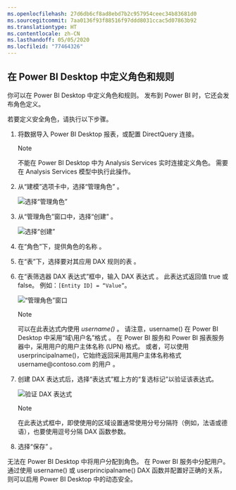 ```yaml
---
ms.openlocfilehash: 27d6db6cf8ad8ebd7b2c957954ceec34b83681d0
ms.sourcegitcommit: 7aa0136f93f88516f97ddd8031ccac5d07863b92
ms.translationtype: HT
ms.contentlocale: zh-CN
ms.lasthandoff: 05/05/2020
ms.locfileid: "77464326"
---
```

## <a name="define-roles-and-rules-in-power-bi-desktop"></a>在 Power BI Desktop 中定义角色和规则
你可以在 Power BI Desktop 中定义角色和规则。 发布到 Power BI 时，它还会发布角色定义。

若要定义安全角色，请执行以下步骤。

1. 将数据导入 Power BI Desktop 报表，或配置 DirectQuery 连接。
   
   > [!NOTE]
   > 不能在 Power BI Desktop 中为 Analysis Services 实时连接定义角色。 需要在 Analysis Services 模型中执行此操作。
   > 
   > 
2. 从“建模”选项卡中，选择“管理角色”   。
   
   ![选择“管理角色”](./media/rls-desktop-define-roles/powerbi-desktop-security.png)
3. 从“管理角色”窗口中，选择“创建”   。
   
   ![选择“创建”](./media/rls-desktop-define-roles/powerbi-desktop-security-create-role.png)
4. 在“角色”下，提供角色的名称  。 
5. 在“表”下，选择要对其应用 DAX 规则的表  。
6. 在“表筛选器 DAX 表达式”框中，输入 DAX 表达式  。 此表达式返回值 true 或 false。 例如：```[Entity ID] = “Value”```。
      
   ![“管理角色”窗口](./media/rls-desktop-define-roles/powerbi-desktop-security-create-rule.png)

   > [!NOTE]
   > 可以在此表达式内使用 *username()* 。 请注意，username() 在 Power BI Desktop 中采用“域\用户名”格式   。 在 Power BI 服务和 Power BI 报表服务器中，采用用户的用户主体名称 (UPN) 格式。 或者，可以使用 userprincipalname()，它始终返回采用其用户主体名称格式 username\@contoso.com 的用户   。
   > 
   > 

7. 创建 DAX 表达式后，选择“表达式”框上方的“复选标记”以验证该表达式。
      
   ![验证 DAX 表达式](./media/rls-desktop-define-roles/powerbi-desktop-security-validate-dax.png)
   
   > [!NOTE]
   > 在此表达式框中，即使使用的区域设置通常使用分号分隔符（例如，法语或德语），也要使用逗号分隔 DAX 函数参数。 
   >
   >
   
8. 选择“保存”  。

无法在 Power BI Desktop 中将用户分配到角色。 在 Power BI 服务中分配用户。 通过使用 username()  或 userprincipalname()  DAX 函数并配置好正确的关系，则可以启用 Power BI Desktop 中的动态安全。 

